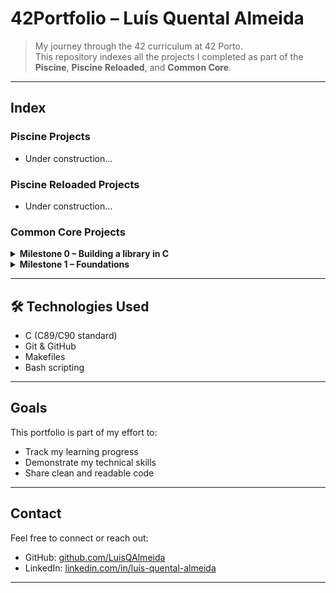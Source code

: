 # 42Portfolio – Luís Quental Almeida
> My journey through the 42 curriculum at 42 Porto.  
This repository indexes all the projects I completed as part of the **Piscine**, **Piscine Reloaded**, and **Common Core**.
---
## Index
### Piscine Projects
- Under construction...
### Piscine Reloaded Projects
- Under construction...
### Common Core Projects
<details>
<summary><strong> Milestone 0 – Building a library in C</strong></summary>
  
- [Libft](https://github.com/yourusername/42-libft) - Custom implementation of C library functions.
</details>

<details>
<summary><strong> Milestone 1 – Foundations</strong></summary>
  
- [ft_printf](#) - Reimplementation of the C `printf` function.
- [get_next_line](#) - Line-by-line file reading.
- [Born2beroot](#) - Introduction to system administration.
</details>

---
## 🛠️ Technologies Used
- C (C89/C90 standard)
- Git & GitHub
- Makefiles
- Bash scripting
---
## Goals
This portfolio is part of my effort to:
- Track my learning progress
- Demonstrate my technical skills
- Share clean and readable code
---
## Contact
Feel free to connect or reach out:
- GitHub: [github.com/LuisQAlmeida](https://github.com/LuisQAlmeida)
- LinkedIn: [linkedin.com/in/luís-quental-almeida](https://linkedin.com/in/luís-quental-almeida)
---
